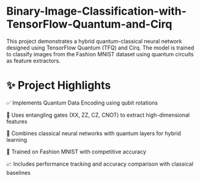 # Binary-Image-Classification-with-TensorFlow-Quantum-and-Cirq
This project demonstrates a hybrid quantum-classical neural network designed using TensorFlow Quantum (TFQ) and Cirq. The model is trained to classify images from the Fashion MNIST dataset using quantum circuits as feature extractors.

# ✨ Project Highlights
✅ Implements Quantum Data Encoding using qubit rotations

🧩 Uses entangling gates (XX, ZZ, CZ, CNOT) to extract high-dimensional features

🧠 Combines classical neural networks with quantum layers for hybrid learning

🎯 Trained on Fashion MNIST with competitive accuracy

📈 Includes performance tracking and accuracy comparison with classical baselines

